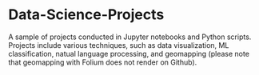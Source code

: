 # Data-Science-Projects
A sample of projects conducted in Jupyter notebooks and Python scripts. Projects include various techniques, such as data visualization, ML classification, natual language processing, and geomapping (please note that geomapping with Folium does not render on Github).
